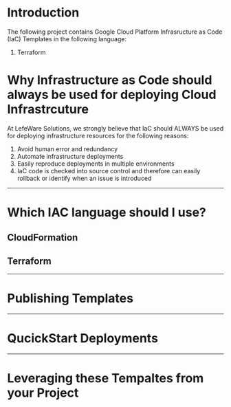 # Introduction 
The following project contains Google Cloud Platform Infrasructure as Code (IaC) Templates in the following language:
1. Terraform


# Why Infrastructure as Code should always be used for deploying Cloud Infrastrcuture
At LefeWare Solutions, we strongly believe that IaC should ALWAYS be used for deploying infrastructure resources for the following reasons:
1. Avoid human error and redundancy
2. Automate infrastructure deployments
3. Easily reproduce deployments in multiple environments
4. IaC code is checked into source control and therefore can easily rollback or identify when an issue is introduced

---
# Which IAC language should I use?

## CloudFormation

## Terraform

---
# Publishing Templates

---
# QucickStart Deployments


---
# Leveraging these Tempaltes from your Project